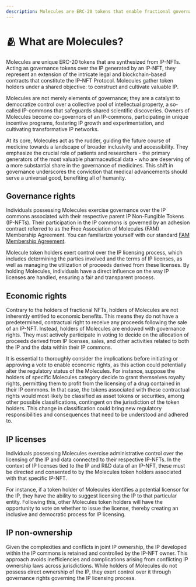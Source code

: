 ```yaml
---
description: Molecules are ERC-20 tokens that enable fractional governance over IP-NFTs.
---
```


# 🫂 What are Molecules?

Molecules are unique ERC-20 tokens that are synthesized from IP-NFTs. Acting as governance tokens over the IP generated by an IP-NFT, they represent an extension of the intricate legal and blockchain-based contracts that constitute the IP-NFT Protocol. Molecules gather token holders under a shared objective: to construct and cultivate valuable IP.

Molecules are not merely elements of governance; they are a catalyst to democratize control over a collective pool of intellectual property, a so-called IP-commons that safeguards shared scientific discoveries. Owners of Molecules become co-governors of an IP-commons, participating in unique incentive programs, fostering IP growth and experimentation, and cultivating transformative IP networks.

At its core, Molecules act as the rudder, guiding the future course of medicine towards a landscape of broader inclusivity and accessibility. They emphasize the crucial role of patients and researchers - the primary generators of the most valuable pharmaceutical data - who are deserving of a more substantial share in the governance of medicines. This shift in governance underscores the conviction that medical advancements should serve a universal good, benefiting all of humanity.

## Governance rights

Individuals possessing Molecules exercise governance over the IP commons associated with their respective parent IP Non-Fungible Tokens (IP-NFTs). Their participation in the IP commons is governed by an adhesion contract referred to as the Free Association of Molecules (FAM) Membership Agreement. You can familiarize yourself with our standard [FAM Membership Agreement](https://github.com/moleculeprotocol/Legal-Contracts/blob/main/FAM%20Agreements/FAM%20Agreement.pdf).

Molecule token holders exert control over the IP licensing process, which includes determining the parties involved and the terms of IP licenses, as well as managing the utilization of proceeds derived from these licenses. By holding Molecules, individuals have a direct influence on the way IP licenses are handled, ensuring a fair and transparent process.

## Economic rights

Contrary to the holders of fractional NFTs, holders of Molecules are not inherently entitled to economic benefits. This means they do not have a predetermined, contractual right to receive any proceeds following the sale of an IP-NFT. Instead, holders of Molecules are endowed with governance rights. They must actively participate in voting to decide on the allocation of proceeds derived from IP licenses, sales, and other activities related to both the IP and the data within their IP commons.

It is essential to thoroughly consider the implications before initiating or approving a vote to enable economic rights, as this action could potentially alter the regulatory status of the Molecules. For instance, suppose the holders of specific Molecules category decide to grant themselves royalty rights, permitting them to profit from the licensing of a drug contained in their IP commons. In that case, the tokens associated with these contractual rights would most likely be classified as asset tokens or securities, among other possible classifications, contingent on the jurisdiction of the token holders. This change in classification could bring new regulatory responsibilities and consequences that need to be understood and adhered to.

## IP licenses

Individuals possessing Molecules exercise administrative control over the licensing of the IP and data connected to their respective IP-NFTs. In the context of IP licenses tied to the IP and R\&D data of an IP-NFT, these must be directed and consented to by the Molecules token holders associated with that specific IP-NFT.

For instance, if a token holder of Molecules identifies a potential licensor for the IP, they have the ability to suggest licensing the IP to that particular entity. Following this, other Molecules token holders will have the opportunity to vote on whether to issue the license, thereby creating an inclusive and democratic process for IP licensing.

## IP non-ownership

Given the complexities and conflicts in joint IP ownership, the IP developed within the IP commons is retained and controlled by the IP-NFT owner. This approach avoids inefficiencies and complications arising from conflicting IP ownership laws across jurisdictions. While holders of Molecules do not possess direct ownership of the IP, they exert control over it through governance rights governing the IP licensing process.

